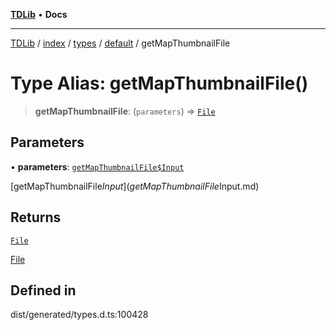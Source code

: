 [**TDLib**](../../../../../../README.md) • **Docs**

***

[TDLib](../../../../../../modules.md) / [index](../../../../../README.md) / [types](../../../README.md) / [default](../README.md) / getMapThumbnailFile

# Type Alias: getMapThumbnailFile()

> **getMapThumbnailFile**: (`parameters`) => [`File`](File.md)

## Parameters

• **parameters**: [`getMapThumbnailFile$Input`](getMapThumbnailFile$Input.md)

[getMapThumbnailFile$Input](getMapThumbnailFile$Input.md)

## Returns

[`File`](File.md)

[File](File.md)

## Defined in

dist/generated/types.d.ts:100428
